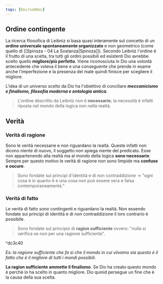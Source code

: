 ```yaml
---
tags: [Doc/subDoc]
---
```

## Ordine contingente
La ricerca filosofica di Leibniz si basa quasi interamente sul concetto di un **ordine universale spontaneamente organizzato** e non geometrico (come quello di [[Spinoza - 04 La Sostanza|Spinoza]]). Secondo Leibniz l'ordine è il frutto di una scelta, tra tutti gli ordini possibili ed esistenti Dio avrebbe scelto quello **migliore/più perfetto**. Viene riconosciuta in Dio una volontà antecedente che voleva il bene e una conseguente che prende in esame anche l'imperfezione e la presenza del male quindi finisce per scegliere il migliore.

L'idea di un universo scelto da Dio ha l'obiettivo di conciliare ***meccanicismo e finalismo, filosofia moderna e ontologia antica***.

>L'ordine descritto da Leibniz non è **necessario**; la necessità è infatti riposta nel mondo della logica non nella realtà.

## Verità 
### Verità di ragione
Sono le verità necessarie e non riguardano la realtà. Queste infatti non dicono niente di nuovo, il soggetto non spiega niente del predicato. Esse non appartenendo alla realtà ma al mondo della logica **sono necessarie**. Sempre per questo motivo le verità di ragione non sono limpide ma **confuse e oscure**.
>Sono fondate sui principi d'identità e di non contraddizione -> "ogni cosa è in quanto è e una cosa non può essere vera e falsa contemporaneamente."

### Verità di fatto
Le verità di fatto sono contingenti e riguardano la realtà. Non essendo fondate sui principi di identità e di non contraddizione il loro contrario è possibile.
>Sono fondate sul principio di **ragion sufficiente** ovvero: "nulla si verifica se non per una ragione sufficiente".

^dc3c40

*Es: la ragione sufficiente che fa sì che il mondo in cui viivamo sia questo è il fatto che è il migliore di tutti i mondi possibili*.

**La ragion sufficiente ammette il finalismo**. Se Dio ha creato questo mondo è perchè lo ha scelto in quanto migliore. Dio quinid persegue un fine che è la causa della sua scelta.

